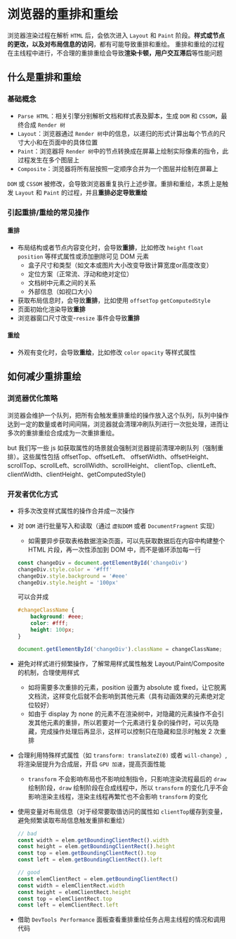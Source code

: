# 浏览器的重排和重绘

浏览器渲染过程在解析 `HTML` 后，会依次进入 `Layout` 和 `Paint` 阶段。**样式或节点的更改，以及对布局信息的访问**，都有可能导致重排和重绘。
重排和重绘的过程在主线程中进行，不合理的重排重绘会导致**渲染卡顿，用户交互滞后**等性能问题

## 什么是重排和重绘

### 基础概念

- `Parse HTML`：相关引擎分别解析文档和样式表及脚本，生成 `DOM` 和 `CSSOM`，最终合成 `Render 树`
- `Layout`：浏览器通过 `Render 树`中的信息，以递归的形式计算出每个节点的尺寸大小和在页面中的具体位置
- `Paint`：浏览器将 `Render 树`中的节点转换成在屏幕上绘制实际像素的指令，此过程发生在多个图层上
- `Composite`：浏览器将所有层按照一定顺序合并为一个图层并绘制在屏幕上

`DOM` 或 `CSSOM` 被修改，会导致浏览器重复执行上述步骤。重排和重绘，本质上是触发 `Layout` 和 `Paint` 的过程，并且**重排必定导致重绘**

### 引起重排/重绘的常见操作

#### 重排

- 布局结构或者节点内容变化时，会导致**重排**，比如修改 `height` `float` `position` 等样式属性或添加删除可见 DOM 元素
  - 盒子尺寸和类型（如文本或图片大小改变导致计算宽度or高度改变）
  - 定位方案（正常流、浮动和绝对定位）
  - 文档树中元素之间的关系
  - 外部信息（如视口大小）
- 获取布局信息时，会导致**重排**，比如使用 `offsetTop` `getComputedStyle`
- 页面初始化渲染导致**重排**
- 浏览器窗口尺寸改变-`resize` 事件会导致**重排**

#### 重绘

- 外观有变化时，会导致**重绘**，比如修改 `color` `opacity` 等样式属性

## 如何减少重排重绘

### 浏览器优化策略

浏览器会维护一个队列，把所有会触发重排重绘的操作放入这个队列，队列中操作达到一定的数量或者时间间隔，浏览器就会清理冲刷队列进行一次批处理，进而让多次的重排重绘合成成为一次重排重绘。

but 我们写一些 js 如获取属性的场景就会强制浏览器提前清理冲刷队列（强制重排）。这些属性包括 offsetTop、offsetLeft、 offsetWidth、offsetHeight、scrollTop、scrollLeft、scrollWidth、scrollHeight、 clientTop、clientLeft、clientWidth、clientHeight、getComputedStyle()  

### 开发者优化方式

- 将多次改变样式属性的操作合并成一次操作
- 对 `DOM` 进行批量写入和读取（通过 `虚拟DOM` 或者 `DocumentFragment` 实现）
  - 如需要异步获取表格数据渲染页面，可以先获取数据后在内容中构建整个 HTML 片段，再一次性添加到 DOM 中，而不是循环添加每一行
  
  ```js
  const changeDiv = document.getElementById('changeDiv')
  changeDiv.style.color = '#fff'
  changeDiv.style.background = '#eee'
  changeDiv.style.height = '100px'
  ```

  可以合并成

  ```css
  #changeClassName {
      background: #eee;
      color: #fff;
      height: 100px;
  }
  ```

  ```js
  document.getElementById('changeDiv').className = changeClassName;
  ```

- 避免对样式进行频繁操作，了解常用样式属性触发 Layout/Paint/Composite 的机制，合理使用样式
  - 如将需要多次重排的元素，position 设置为 absolute 或 fixed，让它脱离文档流，这样变化后就不会影响到其他元素（具有动画效果的元素绝对定位较好）
  - 如由于 display 为 none 的元素不在渲染树中，对隐藏的元素操作不会引发其他元素的重排，所以若要对一个元素进行复杂的操作时，可以先隐藏，完成操作处理后再显示，这样可以控制只在隐藏和显示时触发 2 次重排
- 合理利用特殊样式属性（如 `transform: translateZ(0)` 或者 `will-change`）, 将渲染层提升为合成层，开启 `GPU 加速`，提高页面性能
  - `transform` 不会影响布局也不影响绘制指令，只影响渲染流程最后的 `draw` 绘制阶段，`draw` 绘制阶段在合成线程中，所以 `transform` 的变化几乎不会影响渲染主线程，渲染主线程再繁忙也不会影响 `transform` 的变化
- 使用变量对布局信息（对于经常要取值访问的属性如 `clientTop`缓存到变量，避免频繁读取布局信息触发重排和重绘）
  
  ```js
  // bad
  const width = elem.getBoundingClientRect().width
  const height = elem.getBoundingClientRect().height
  const top = elem.getBoundingClientRect().top
  const left = elem.getBoundingClientRect().left

  // good
  const elemClientRect = elem.getBoundingClientRect()
  const width = elemClientRect.width
  const height = elemClientRect.height
  const top = elemClientRect.top
  const left = elemClientRect.left
  ```

- 借助 `DevTools Performance` 面板查看重排重绘任务占用主线程的情况和调用代码
